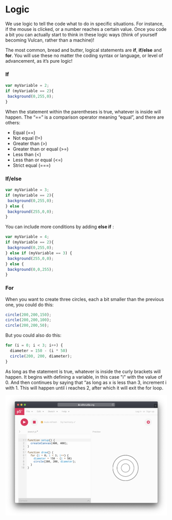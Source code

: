 # Logic

We use logic to tell the code what to do in specific situations. For instance, if the mouse is clicked, or a number reaches a certain value. Once you code a bit you can actually start to think in these logic ways \(think of yourself becoming Vulcan, rather than a machine\)!

The most common, bread and butter, logical statements are **if**, **if/else** and **for**. You will use these no matter the coding syntax or language, or level of advancement, as it’s pure logic!

### If

```javascript
var myVariable = 2;
if (myVariable == 2){
 background(0,255,0);
}
```

When the statement within the parentheses is true, whatever is inside will happen. The “==” is a comparison operator meaning “equal”, and there are others:

* Equal \(==\)
* Not equal \(!=\)
* Greater than \(&gt;\)
* Greater than or equal \(&gt;=\)
* Less than \(&lt;\)
* Less than or equal \(&lt;=\)
* Strict equal \(===\)

### **If/else**

```javascript
var myVariable = 3;
if (myVariable == 2){
 background(0,255,0);
} else {
 background(255,0,0);
}
```

You can include more conditions by adding **else if** :

```javascript
var myVariable = 4;
if (myVariable == 2){
 background(0,255,0);
} else if (myVariable == 3) {
 background(255,0,0);
} else {
 background(0,0,255);
}
```

### For

When you want to create three circles, each a bit smaller than the previous one, you could do this:

```javascript
circle(200,200,150);
circle(200,200,100);
circle(200,200,50);
```

But you could also do this:

```javascript
for (i = 0; i < 3; i++) {
  diameter = 150 - (i * 50)
  circle(200, 200, diameter);
}
```

As long as the statement is true, whatever is inside the curly brackets will happen. It begins with defining a variable, in this case "i" with the value of 0. And then continues by saying that “as long as x is less than 3, increment i with 1. This will happen until i reaches 2, after which it will exit the for loop.

![](../../../.gitbook/assets/p5-for.png)


